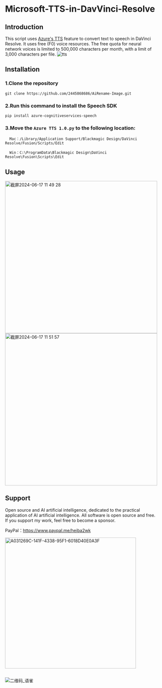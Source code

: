 # Microsoft-TTS-in-DavVinci-Resolve
## Introduction
This script uses [Azure's TTS](https://speech.microsoft.com/) feature to convert text to speech in DaVinci Resolve. It uses free (F0) voice resources. The free quota for neural network voices is limited to 500,000 characters per month, with a limit of 3,000 characters per file.
![tts](https://github.com/2445868686/Microsoft-TTS-in-DavVinci-Resolve/assets/50979290/ed81284a-a4c5-4259-aa56-8dfaa3f32abd)

## Installation
### 1.Clone the repository
```
git clone https://github.com/2445868686/AiRename-Image.git
```
### 2.Run this command to install the Speech SDK
```
pip install azure-cognitiveservices-speech
```
### 3.Move the `Azure TTS 1.0.py` to the following location:
```
  Mac：/Library/Application Support/Blackmagic Design/DaVinci Resolve/Fusion/Scripts/Edit
  
  Win：C:\ProgramData\Blackmagic Design\DaVinci Resolve\Fusion\Scripts\Edit
```
## Usage
<img width="500" alt="截屏2024-06-17 11 49 28" src="https://github.com/2445868686/Microsoft-TTS-in-DavVinci-Resolve/assets/50979290/15e50bc4-e2be-43c4-a9c2-1eacc5439d08">
<img width="500" alt="截屏2024-06-17 11 51 57" src="https://github.com/2445868686/Microsoft-TTS-in-DavVinci-Resolve/assets/50979290/1ba0f804-8f5b-40aa-a455-41a912349342">

## Support
Open source and AI artificial intelligence, dedicated to the practical application of AI artificial intelligence. All software is open source and free. If you support my work, feel free to become a sponsor.

PayPal：https://www.paypal.me/heiba2wk

<img width="430" alt="A031269C-141F-4338-95F1-6018D40E0A3F" src="https://github.com/2445868686/Davinci-Resolve-SD-Text-to-Image/assets/50979290/a17d3ade-7486-4b3f-9b19-1d2d0c4b6945">

##
![二维码_语雀](https://github.com/2445868686/Microsoft-TTS-in-DavVinci-Resolve/assets/50979290/b311690f-b9c4-4800-9416-8a55a77acc63)
